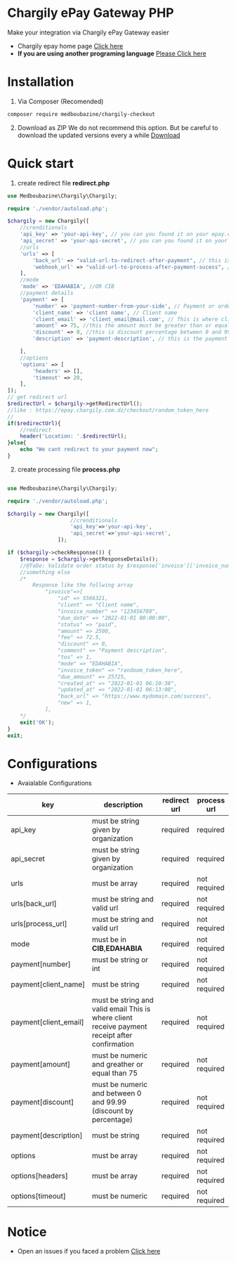 # Chargily ePay Gateway PHP
Make your integration via Chargily ePay Gateway easier
- Chargily epay home page [Click here](https://epay.chargily.com.dz)
- **If you are using another programing language** [Please Click here](https://github.com/Medboubazine/Chargily-ePay-Gateway-PHP/blob/master/README_API.md)
# Installation
1. Via Composer (Recomended)
```bash
composer require medboubazine/chargily-checkout
```
2. Download as ZIP
We do not recommend this option. But be careful to download the updated versions every a while [Download](https://github.com/Medboubazine/Chargily-ePay-Gateway-PHP/releases/)
# Quick start

1. create redirect file **redirect.php**

```php
use Medboubazine\Chargily\Chargily;

require './vendor/autoload.php';

$chargily = new Chargily([
    //crenditionals
    'api_key' => 'your-api-key', // you can you found it on your epay.chargily.com.dz Dashboard
    'api_secret' => 'your-api-secret', // you can you found it on your epay.chargily.com.dz Dashboard
    //urls
    'urls' => [
        'back_url' => "valid-url-to-redirect-after-payment", // this is where client redirected after payment processing
        'webhook_url' => "valid-url-to-process-after-payment-sucess", // this is where you recieve payment informations
    ],
    //mode
    'mode' => 'EDAHABIA', //OR CIB
    //payment details
    'payment' => [
        'number' => 'payment-number-from-your-side', // Payment or order number
        'client_name' => 'client name', // Client name
        'client_email' => 'client_email@mail.com', // This is where client receive payment receipt after confirmation
        'amount' => 75, //this the amount must be greater than or equal 75 
        'discount' => 0, //this is discount percentage between 0 and 99.99
        'description' => 'payment-description', // this is the payment description

    ],
    //options
    'options' => [
        'headers' => [],
        'timeout' => 20,
    ],
]);
// get redirect url
$redirectUrl = $chargily->getRedirectUrl();
//like : https://epay.chargily.com.dz/checkout/random_token_here
//
if($redirectUrl){
    //redirect
    header('Location: '.$redirectUrl);
}else{
    echo "We cant redirect to your payment now";
}
```
2. create processing file **process.php**

```php

use Medboubazine\Chargily\Chargily;

require './vendor/autoload.php';

$chargily = new Chargily([
                    //crenditionals
                    'api_key'=>'your-api-key',
                    'api_secret'=>'your-api-secret',
                ]);

if ($chargily->checkResponse()) {
    $response = $chargily->getResponseDetails();
    //@ToDo: Validate order status by $response['invoice']['invoice_number']. If it is not already approved, approve it.
    //something else
    /*
        Response like the follwing array
            "invoice"=>[
                "id" => 5566321,
                "client" => "Client name",
                "invoice_number" => "123456789",
                "due_date" => "2022-01-01 00:00:00",
                "status" => "paid",
                "amount" => 2500,
                "fee" => 72.5,
                "discount" => 0,
                "comment" => "Payment description",
                "tos" => 1,
                "mode" => "EDAHABIA",
                "invoice_token" => "randoom_token_here",
                "due_amount" => 25725,
                "created_at" => "2022-01-01 06:10:38",
                "updated_at" => "2022-01-01 06:13:00",
                "back_url" => "https://www.mydomain.com/success",
                "new" => 1,
            ],
    */
    exit('OK');
}
exit;
```

# Configurations

- Avaialable Configurations

| key                   |  description                                                                                          | redirect url |  process url |
|-----------------------|-------------------------------------------------------------------------------------------------------|--------------|--------------|
| api_key               | must be string given by organization                                                                  |   required   |   required   |
| api_secret            | must be string given by organization                                                                  |   required   |   required   |
| urls                  | must be array                                                                                         |   required   | not required |
| urls[back_url]        | must be string and valid url                                                                          |   required   | not required |
| urls[process_url]     | must be string and valid url                                                                          |   required   | not required |
| mode                  | must be in **CIB**,**EDAHABIA**                                                                       |   required   | not required |
| payment[number]       | must be string or int                                                                                 |   required   | not required |
| payment[client_name]  | must be string                                                                                        |   required   | not required |
| payment[client_email] | must be string and valid email This is where client receive payment receipt after confirmation        |   required   | not required |
| payment[amount]       | must be numeric and greather or equal than  75                                                        |   required   | not required |
| payment[discount]     | must be numeric and between 0 and 99.99  (discount by percentage)                                     |   required   | not required |
| payment[description]  | must be string                                                                                        |   required   | not required |
| options               | must be array                                                                                         |   required   | not required |
| options[headers]      | must be array                                                                                         |   required   | not required |
| options[timeout]      | must be numeric                                                                                       |   required   | not required |

# Notice
- Open an issues if you faced a problem [Click here](https://github.com/Medboubazine/Chargily-ePay-Gateway-PHP/issues/new)
